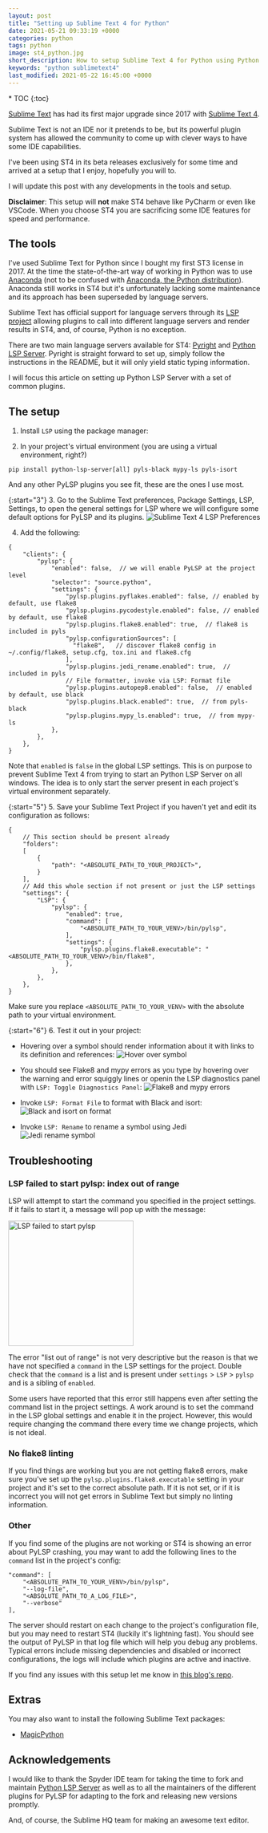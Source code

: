 ```yaml
---
layout: post
title: "Setting up Sublime Text 4 for Python"
date: 2021-05-21 09:33:19 +0000
categories: python
tags: python
image: st4_python.jpg
short_description: How to setup Sublime Text 4 for Python using Python LSP Server
keywords: "python sublimetext4"
last_modified: 2021-05-22 16:45:00 +0000
---
```


<div markdown="1" class="sticky">
* TOC
{:toc}
</div>

<div markdown="1" id="text">

[Sublime Text](https://www.sublimetext.com) has had its first major upgrade since 2017 with [Sublime Text 4](https://www.sublimetext.com/blog/articles/sublime-text-4).

Sublime Text is not an IDE nor it pretends to be, but its powerful plugin system has allowed the community to come up with clever ways to have some IDE capabilities.

I've been using ST4 in its beta releases exclusively for some time and arrived at a setup that I enjoy, hopefully you will to.

I will update this post with any developments in the tools and setup.

<!--more-->

**Disclaimer**: This setup will **not** make ST4 behave like PyCharm or even like VSCode. When you choose ST4 you are sacrificing some IDE features for speed and performance.

## The tools

I've used Sublime Text for Python since I bought my first ST3 license in 2017. At the time the state-of-the-art way of working in Python was to use [Anaconda](https://github.com/DamnWidget/anaconda) (not to be confused with [Anaconda, the Python distribution](https://anaconda.org/)). Anaconda still works in ST4 but it's unfortunately lacking some maintenance and its approach has been superseded by language servers.

Sublime Text has official support for language servers through its [LSP project](https://lsp.sublimetext.io/) allowing plugins to call into different language servers and render results in ST4, and, of course, Python is no exception.

There are two main language servers available for ST4: [Pyright](https://github.com/sublimelsp/LSP-pyright) and [Python LSP Server](https://github.com/python-lsp/python-lsp-server/). Pyright is straight forward to set up, simply follow the instructions in the README, but it will only yield static typing information.

I will focus this article on setting up Python LSP Server with a set of common plugins.

## The setup

1. Install `LSP` using the package manager:

2. In your project's virtual environment (you are using a virtual environment, right?)

```
pip install python-lsp-server[all] pyls-black mypy-ls pyls-isort
```

And any other PyLSP plugins you see fit, these are the ones I use most.

{:start="3"}
3. Go to the Sublime Text preferences, Package Settings, LSP, Settings, to open the general settings for LSP where we will configure some default options for PyLSP and its plugins.
![Sublime Text 4 LSP Preferences](/assets/st4/LSP_settings.png "Sublime Text 4 LSP Preferences")

4. Add the following:

```jsonc
{
    "clients": {
        "pylsp": {
            "enabled": false,  // we will enable PyLSP at the project level
            "selector": "source.python",
            "settings": {
                "pylsp.plugins.pyflakes.enabled": false, // enabled by default, use flake8
                "pylsp.plugins.pycodestyle.enabled": false, // enabled by default, use flake8
                "pylsp.plugins.flake8.enabled": true,  // flake8 is included in pyls
                "pylsp.configurationSources": [
                  "flake8",   // discover flake8 config in ~/.config/flake8, setup.cfg, tox.ini and flake8.cfg
                ],
                "pylsp.plugins.jedi_rename.enabled": true,  // included in pyls
                // File formatter, invoke via LSP: Format file
                "pylsp.plugins.autopep8.enabled": false,  // enabled by default, use black
                "pylsp.plugins.black.enabled": true,  // from pyls-black
                "pylsp.plugins.mypy_ls.enabled": true,  // from mypy-ls
            },
        },
    },
}

```

Note that `enabled` is `false` in the global LSP settings. This is on purpose to prevent Sublime Text 4 from trying to start an Python LSP Server on all windows. The idea is to only start the server present in each project's virtual environment separately.

{:start="5"}
5. Save your Sublime Text Project if you haven't yet and edit its configuration as follows:

```jsonc
{
    // This section should be present already
    "folders":
    [
        {
            "path": "<ABSOLUTE_PATH_TO_YOUR_PROJECT>",
        }
    ],
    // Add this whole section if not present or just the LSP settings
    "settings": {
        "LSP": {
            "pylsp": {
                "enabled": true,
                "command": [
                    "<ABSOLUTE_PATH_TO_YOUR_VENV>/bin/pylsp",
                ],
                "settings": {
                    "pylsp.plugins.flake8.executable": "<ABSOLUTE_PATH_TO_YOUR_VENV>/bin/flake8",
                },
            },
        },
    },
}
```

Make sure you replace `<ABSOLUTE_PATH_TO_YOUR_VENV>` with the absolute path to your virtual environment.

{:start="6"}
6. Test it out in your project:

- Hovering over a symbol should render information about it with links to its definition and references:
![Hover over symbol](/assets/st4/st4_hover.gif "Hover over symbol")

- You should see Flake8 and mypy errors as you type by hovering over the warning and error squiggly lines or openin the LSP diagnostics panel with `LSP: Toggle Diagnostics Panel`:
![Flake8 and mypy errors](/assets/st4/st4_mypy_flake8.gif "Flake8 and mypy errors")

- Invoke `LSP: Format File` to format with Black and isort:
![Black and isort on format](/assets/st4/st4_format_file.gif "Black and isort on format")

- Invoke `LSP: Rename` to rename a symbol using Jedi
![Jedi rename symbol](/assets/st4/st4_rename.gif "Jedi rename symbol")

## Troubleshooting

### LSP failed to start pylsp: index out of range

LSP will attempt to start the command you specified in the project settings. If it fails to start it, a message will pop up with the message:

<img alt="LSP failed to start pylsp" src="/assets/st4/lsp_failed_to_start_pylsp.png" height="250" />

The error "list out of range" is not very descriptive but the reason is that we have not specified a `command` in the LSP settings for the project. Double check that the `command` is a list and is present under `settings` > `LSP` > `pylsp` and is a sibling of `enabled`.

Some users have reported that this error still happens even after setting the command list in the project settings. A work around is to set the command in the LSP global settings and enable it in the project. However, this would require changing the command there every time we change projects, which is not ideal.

### No flake8 linting

If you find things are working but you are not getting flake8 errors, make sure you've set up the `pylsp.plugins.flake8.executable` setting in your project and it's set to the correct absolute path. If it is not set, or if it is incorrect you will not get errors in Sublime Text but simply no linting information.

### Other

If you find some of the plugins are not working or ST4 is showing an error about PyLSP crashing, you may want to add the following lines to the `command` list in the project's config:

```jsonc
"command": [
    "<ABSOLUTE_PATH_TO_YOUR_VENV>/bin/pylsp",
    "--log-file",
    "<ABSOLUTE_PATH_TO_A_LOG_FILE>",
    "--verbose"
],
```

The server should restart on each change to the project's configuration file, but you may need to restart ST4 (luckily it's lightning fast). You should see the output of PyLSP in that log file which will help you debug any problems. Typical errors include missing dependencies and disabled or incorrect configurations, the logs will include which plugins are active and inactive.

If you find any issues with this setup let me know in [this blog's repo](https://github.com/yeraydiazdiaz/yeray.dev/issues).

## Extras

You may also want to install the following Sublime Text packages:

- [MagicPython](https://github.com/MagicStack/MagicPython)

## Acknowledgements

I would like to thank the Spyder IDE team for taking the time to fork and maintain [Python LSP Server](https://github.com/python-lsp/python-lsp-server/) as well as to all the maintainers of the different plugins for PyLSP for adapting to the fork and releasing new versions promptly.

And, of course, the Sublime HQ team for making an awesome text editor.

</div>

